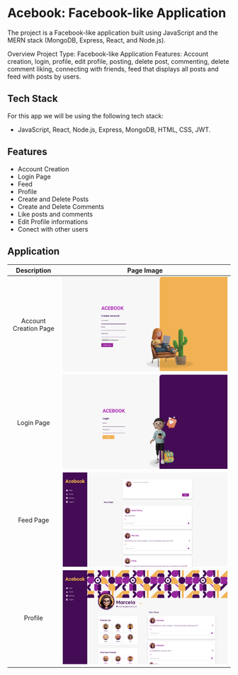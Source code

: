 # Acebook: Facebook-like Application


The project is a Facebook-like application built using JavaScript and the MERN stack (MongoDB, Express, React, and Node.js).

Overview
Project Type: Facebook-like Application
Features: Account creation, login, profile, edit profile,  posting, delete post, commenting, delete comment liking, connecting with friends, feed that displays all posts and feed with posts by users.


## Tech Stack

For this app we will be using the following tech stack:
- JavaScript, React, Node.js, Express, MongoDB, HTML, CSS, JWT.

## Features

- Account Creation
- Login Page
- Feed
- Profile
- Create and Delete Posts
- Create and Delete Comments
- Like posts and comments
- Edit Profile informations
- Conect with other users


## Application

|   Description    |   Page Image    |
|:------------:|:----------------:|
|Account Creation Page| ![](src/assets/Account.png)|
|Login Page| ![](src/assets/Login.png)|
|Feed Page| ![](src/assets/Feed.png)|
|Profile| ![](src/assets/Profile.png)|
